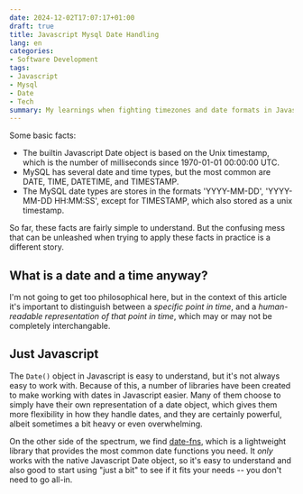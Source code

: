 ```yaml
---
date: 2024-12-02T17:07:17+01:00
draft: true
title: Javascript Mysql Date Handling
lang: en
categories:
- Software Development
tags:
- Javascript
- Mysql
- Date
- Tech
summary: My learnings when fighting timezones and date formats in Javascript and MySQL.
---
```


Some basic facts:

-   The builtin Javascript Date object is based on the Unix timestamp, which is the number of milliseconds since 1970-01-01 00:00:00 UTC.
-   MySQL has several date and time types, but the most common are DATE, TIME, DATETIME, and TIMESTAMP.
-   The MySQL date types are stores in the formats 'YYYY-MM-DD', 'YYYY-MM-DD HH:MM:SS', except for TIMESTAMP, which also stored as a unix timestamp.

So far, these facts are fairly simple to understand. But the confusing mess that can be unleashed when trying to apply these facts in practice is a different story.

## What is a date and a time anyway?

I'm not going to get too philosophical here, but in the context of this article it's important to distinguish between a _specific point in time_, and a _human-readable representation of that point in time_, which may or may not be completely interchangable.

## Just Javascript

The `Date()` object in Javascript is easy to understand, but it's not always easy to work with. Because of this, a number of libraries have been created to make working with dates in Javascript easier. Many of them choose to simply have their own representation of a date object, which gives them more flexibility in how they handle dates, and they are certainly powerful, albeit sometimes a bit heavy or even overwhelming.

On the other side of the spectrum, we find [date-fns](https://date-fns.org/), which is a lightweight library that provides the most common date functions you need. It _only_ works with the native Javascript Date object, so it's easy to understand and also good to start using "just a bit" to see if it fits your needs -- you don't need to go all-in.
